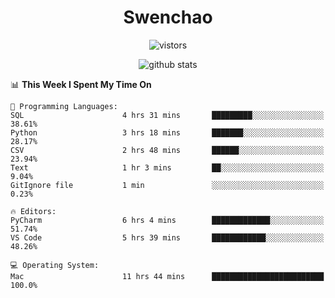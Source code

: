 <h1 align="center">Swenchao</h3>

<p align="center">
  <img src="https://visitor-badge.glitch.me/badge?page_id=Swenchao" alt="vistors" />
</p>

<p align="center">
  <img src="https://github-readme-stats.vercel.app/api?username=Swenchao&count_private=true&show_icons=true&theme=vue-dark&hide_title=true" alt="github stats" />
</p>

<!--START_SECTION:waka-->
📊 **This Week I Spent My Time On** 

```text
💬 Programming Languages: 
SQL                      4 hrs 31 mins       █████████░░░░░░░░░░░░░░░░   38.61% 
Python                   3 hrs 18 mins       ███████░░░░░░░░░░░░░░░░░░   28.17% 
CSV                      2 hrs 48 mins       ██████░░░░░░░░░░░░░░░░░░░   23.94% 
Text                     1 hr 3 mins         ██░░░░░░░░░░░░░░░░░░░░░░░   9.04% 
GitIgnore file           1 min               ░░░░░░░░░░░░░░░░░░░░░░░░░   0.23%

🔥 Editors: 
PyCharm                  6 hrs 4 mins        █████████████░░░░░░░░░░░░   51.74% 
VS Code                  5 hrs 39 mins       ████████████░░░░░░░░░░░░░   48.26%

💻 Operating System: 
Mac                      11 hrs 44 mins      █████████████████████████   100.0%

```


<!--END_SECTION:waka-->
